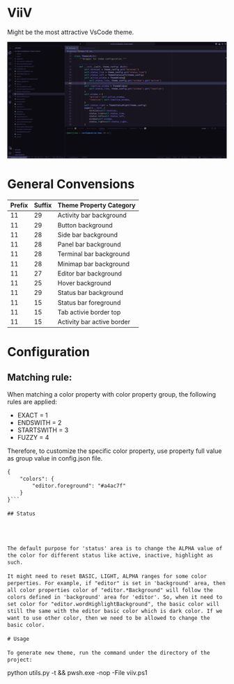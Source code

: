 # ViiV

<div></div>

Might be the most attractive VsCode theme.

![preview](preview.png)

# General Convensions

|Prefix|Suffix|Theme Property Category|
|------|------|-----------------------|
|11|29|Activity bar background|
|11|29|Button background|
|11|28|Side bar background|
|11|28|Panel bar background|
|11|28|Terminal bar background|
|11|28|Minimap bar background|
|11|27|Editor bar background|
|11|25|Hover background|
|11|29|Status bar background|
|11|15|Status bar foreground|
|11|15|Tab activie border top|
|11|15|Activity bar active border|


# Configuration

## Matching rule:

When matching a color property with color property group, the following rules are applied:

* EXACT = 1
* ENDSWITH = 2
* STARTSWITH = 3
* FUZZY = 4

Therefore, to customize the specific color property, use property full value as group value in config.json file.
```
{
    "colors": {
        "editor.foreground": "#a4ac7f"
    }
}```

## Status




The default purpose for 'status' area is to change the ALPHA value of the color for different status like active, inactive, highlight as such.

It might need to reset BASIC, LIGHT, ALPHA ranges for some color perperties. For example, if "editor" is set in 'background' area, then all color properties color of "editor.*Background" will follow the colors defined in 'background' area for 'editor'. So, when it need to set color for "editor.wordHighlightBackground", the basic color will still the same with the editor basic color which is dark color. If we want to use other color, then we need to be allowed to change the basic color. 

# Usage

To generate new theme, run the command under the directory of the project:

```
python utils.py -t && pwsh.exe -nop -File viiv.ps1
```


